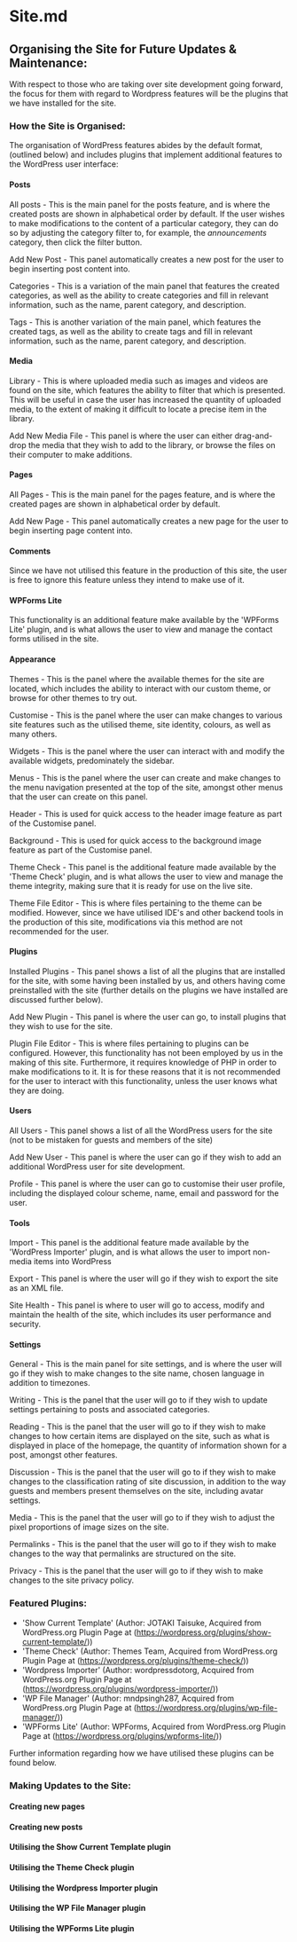 # Site.md

## Organising the Site for Future Updates & Maintenance:
With respect to those who are taking over site development going forward, the focus for them with regard to Wordpress features will be the plugins that we have installed for the site.

### How the Site is Organised:
The organisation of WordPress features abides by the default format, (outlined below) and includes plugins that implement additional features to the WordPress user interface:

#### Posts
All posts - This is the main panel for the posts feature, and is where the created posts are shown in alphabetical order by default. If the user wishes to make modifications to the content of a particular category, they can do so by adjusting the category filter to, for example, the _announcements_ category, then click the filter button.

Add New Post - This panel automatically creates a new post for the user to begin inserting post content into.

Categories - This is a variation of the main panel that features the created categories, as well as the ability to create categories and fill in relevant information, such as the name, parent category, and description.

Tags - This is another variation of the main panel, which features the created tags, as well as the ability to create tags and fill in relevant information, such as the name, parent category, and description.

#### Media
Library - This is where uploaded media such as images and videos are found on the site, which features the ability to filter that which is presented. This will be useful in case the user has increased the quantity of uploaded media, to the extent of making it difficult to locate a precise item in the library.

Add New Media File - This panel is where the user can either drag-and-drop the media that they wish to add to the library, or browse the files on their computer to make additions.

#### Pages
All Pages - This is the main panel for the pages feature, and is where the created pages are shown in alphabetical order by default.

Add New Page - This panel automatically creates a new page for the user to begin inserting page content into.

#### Comments
Since we have not utilised this feature in the production of this site, the user is free to ignore this feature unless they intend to make use of it.

#### WPForms Lite
This functionality is an additional feature make available by the 'WPForms Lite' plugin, and is what allows the user to view and manage the contact forms utilised in the site.

#### Appearance
Themes - This is the panel where the available themes for the site are located, which includes the ability to interact with our custom theme, or browse for other themes to try out.

Customise - This is the panel where the user can make changes to various site features such as the utilised theme, site identity, colours, as well as many others.

Widgets - This is the panel where the user can interact with and modify the available widgets, predominately the sidebar.

Menus - This is the panel where the user can create and make changes to the menu navigation presented at the top of the site, amongst other menus that the user can create on this panel.

Header - This is used for quick access to the header image feature as part of the Customise panel.

Background - This is used for quick access to the background image feature as part of the Customise panel.

Theme Check - This panel is the additional feature made available by the 'Theme Check' plugin, and is what allows the user to view and manage the theme integrity, making sure that it is ready for use on the live site.

Theme File Editor - This is where files pertaining to the theme can be modified. However, since we have utilised IDE's and other backend tools in the production of this site, modifications via this method are not recommended for the user.

#### Plugins
Installed Plugins - This panel shows a list of all the plugins that are installed for the site, with some having been installed by us, and others having come preinstalled with the site (further details on the plugins we have installed are discussed further below).

Add New Plugin - This panel is where the user can go, to install plugins that they wish to use for the site.

Plugin File Editor - This is where files pertaining to plugins can be configured. However, this functionality has not been employed by us in the making of this site. Furthermore, it requires knowledge of PHP in order to make modifications to it. It is for these reasons that it is not recommended for the user to interact with this functionality, unless the user knows what they are doing.

#### Users
All Users - This panel shows a list of all the WordPress users for the site (not to be mistaken for guests and members of the site)

Add New User - This panel is where the user can go if they wish to add an additional WordPress user for site development.

Profile - This panel is where the user can go to customise their user profile, including the displayed colour scheme, name, email and password for the user.

#### Tools
Import - This panel is the additional feature made available by the 'WordPress Importer' plugin, and is what allows the user to import non-media items into WordPress

Export - This panel is where the user will go if they wish to export the site as an XML file.

Site Health - This panel is where to user will go to access, modify and maintain the health of the site, which includes its user performance and security.

#### Settings
General - This is the main panel for site settings, and is where the user will go if they wish to make changes to the site name, chosen language in addition to timezones.

Writing - This is the panel that the user will go to if they wish to update settings pertaining to posts and associated categories.

Reading - This is the panel that the user will go to if they wish to make changes to how certain items are displayed on the site, such as what is displayed in place of the 
homepage, the quantity of information shown for a post, amongst other features.

Discussion - This is the panel that the user will go to if they wish to make changes to the classification rating of site discussion, in addition to the way guests and members present themselves on the site, including avatar settings.

Media - This is the panel that the user will go to if they wish to adjust the pixel proportions of image sizes on the site.

Permalinks - This is the panel that the user will go to if they wish to make changes to the way that permalinks are structured on the site.

Privacy - This is the panel that the user will go to if they wish to make changes to the site privacy policy.

### Featured Plugins:
- 'Show Current Template' (Author: JOTAKI Taisuke, Acquired from WordPress.org Plugin Page at (https://wordpress.org/plugins/show-current-template/))
- 'Theme Check' (Author: Themes Team, Acquired from WordPress.org Plugin Page at (https://wordpress.org/plugins/theme-check/))
- 'Wordpress Importer' (Author: wordpressdotorg, Acquired from WordPress.org Plugin Page at (https://wordpress.org/plugins/wordpress-importer/))
- 'WP File Manager' (Author: mndpsingh287, Acquired from WordPress.org Plugin Page at (https://wordpress.org/plugins/wp-file-manager/))
- 'WPForms Lite' (Author: WPForms, Acquired from WordPress.org Plugin Page at (https://wordpress.org/plugins/wpforms-lite/))

Further information regarding how we have utilised these plugins can be found below.

### Making Updates to the Site:
#### Creating new pages

#### Creating new posts

#### Utilising the Show Current Template plugin

#### Utilising the Theme Check plugin

#### Utilising the Wordpress Importer plugin

#### Utilising the WP File Manager plugin

#### Utilising the WPForms Lite plugin

